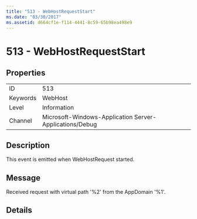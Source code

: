 ```yaml
---
title: "513 - WebHostRequestStart"
ms.date: "03/30/2017"
ms.assetid: d664cf1e-f114-4441-8c59-65b98ea498e9
---
```

# 513 - WebHostRequestStart

## Properties  
  
|||  
|-|-|  
|ID|513|  
|Keywords|WebHost|  
|Level|Information|  
|Channel|Microsoft-Windows-Application Server-Applications/Debug|  
  
## Description  

 This event is emitted when WebHostRequest started.  
  
## Message  

 Received request with virtual path '%2' from the AppDomain '%1'.  
  
## Details
